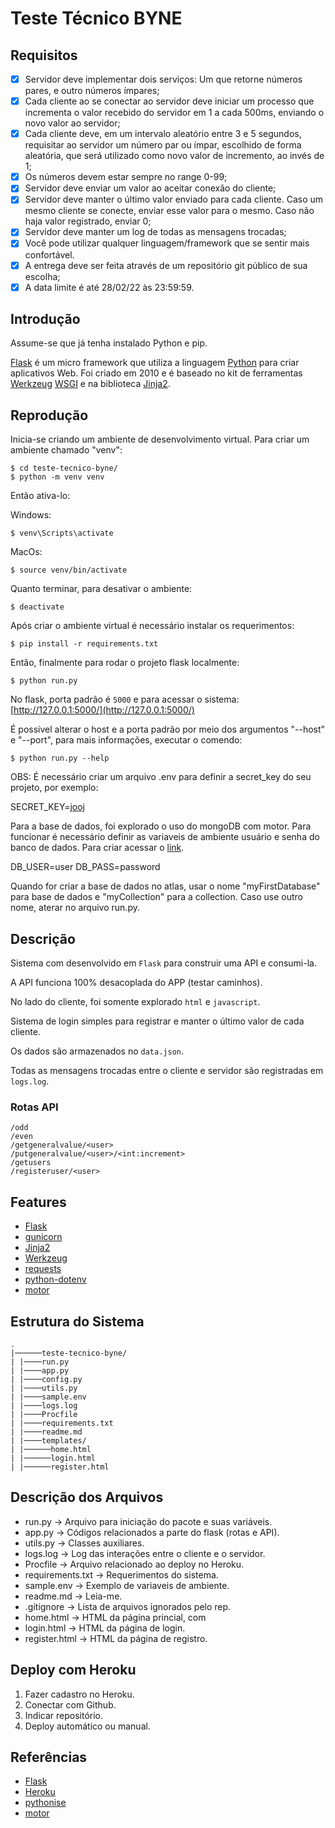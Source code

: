 # Teste Técnico BYNE

## Requisitos

- [x] Servidor deve implementar dois serviços: Um que retorne números pares, e outro números ímpares;
- [x] Cada cliente ao se conectar ao servidor deve iniciar um processo que incrementa o valor recebido do servidor em 1 a cada 500ms, enviando o novo valor ao servidor;
- [x] Cada cliente deve, em um intervalo aleatório entre 3 e 5 segundos, requisitar ao servidor um número par ou ímpar, escolhido de forma aleatória, que será utilizado como novo valor de incremento, ao invés de 1;
- [x] Os números devem estar sempre no range 0-99;
- [x] Servidor deve enviar um valor ao aceitar conexão do cliente;
- [x] Servidor deve manter o último valor enviado para cada cliente. Caso um mesmo cliente se conecte, enviar esse valor para o mesmo. Caso não haja valor registrado, enviar 0;
- [x] Servidor deve manter um log de todas as mensagens trocadas;
- [x] Você pode utilizar qualquer linguagem/framework que se sentir mais confortável.
- [x] A entrega deve ser feita através de um repositório git público de sua escolha;
- [x] A data limite é até 28/02/22 às 23:59:59.

## Introdução

Assume-se que já tenha instalado Python e pip.

[Flask](https://flask.palletsprojects.com/en/2.0.x/) é um micro framework que utiliza a linguagem [Python](https://www.python.org/) para criar aplicativos Web. Foi criado em 2010 e é baseado no kit de ferramentas [Werkzeug](https://werkzeug.palletsprojects.com/en/2.0.x/) [WSGI](https://wsgi.readthedocs.io/en/latest/) e na biblioteca [Jinja2](https://jinja.palletsprojects.com/en/3.0.x/).

## Reprodução

Inicia-se criando um ambiente de desenvolvimento virtual. Para criar um ambiente chamado "venv":

```
$ cd teste-tecnico-byne/
$ python -m venv venv
```

Então ativa-lo:

Windows:

```
$ venv\Scripts\activate
```

MacOs:

```
$ source venv/bin/activate
```

Quanto terminar, para desativar o ambiente:

```
$ deactivate
```

Após criar o ambiente virtual é necessário instalar os requerimentos:

```
$ pip install -r requirements.txt
```

Então, finalmente para rodar o projeto flask localmente:

```
$ python run.py
```

No flask, porta padrão é `5000` e para acessar o sistema: [http://127.0.0.1:5000/](http://127.0.0.1:5000/)

É possivel alterar o host e a porta padrão por meio dos argumentos "--host" e "--port", para mais informações, executar o comendo:

```
$ python run.py --help
```

OBS: É necessário criar um arquivo .env para definir a secret_key do seu projeto, por exemplo:

SECRET_KEY=[jooj](https://www.youtube.com/watch?v=Tgpd--iDqd4)

Para a base de dados, foi explorado o uso do mongoDB com motor. Para funcionar é necessário definir as variaveis de ambiente usuário e senha do banco de dados. Para criar acessar o [link](https://www.mongodb.com/cloud/atlas/register2).

DB_USER=user
DB_PASS=password

Quando for criar a base de dados no atlas, usar o nome "myFirstDatabase" para base de dados e "myCollection" para a collection. Caso use outro nome, aterar no arquivo run.py.

## Descrição

Sistema com desenvolvido em `Flask` para construir uma API e consumi-la.

A API funciona 100% desacoplada do APP (testar caminhos).

No lado do cliente, foi somente explorado `html` e `javascript`.

Sistema de login simples para registrar e manter o último valor de cada cliente.

Os dados são armazenados no `data.json`.

Todas as mensagens trocadas entre o cliente e servidor são registradas em `logs.log`.

### Rotas API

```
/odd
/even
/getgeneralvalue/<user>
/putgeneralvalue/<user>/<int:increment>
/getusers
/registeruser/<user>
```

## Features

- [Flask](https://flask.palletsprojects.com/en/2.0.x/)
- [gunicorn](https://gunicorn.org)
- [Jinja2](https://jinja.palletsprojects.com/en/3.0.x/)
- [Werkzeug](https://werkzeug.palletsprojects.com/en/2.0.x/)
- [requests](https://docs.python-requests.org/en/latest/)
- [python-dotenv](https://pypi.org/project/python-dotenv/)
- [motor](https://www.mongodb.com/docs/drivers/motor/)

## Estrutura do Sistema

```
.
|──────teste-tecnico-byne/
| |────run.py
| |────app.py
| |────config.py
| |────utils.py
| |────sample.env
| |────logs.log
| |────Procfile
| |────requirements.txt
| |────readme.md
| |────templates/
| |──────home.html
| |──────login.html
| |──────register.html
```

## Descrição dos Arquivos

- run.py -> Arquivo para iniciação do pacote e suas variáveis.
- app.py -> Códigos relacionados a parte do flask (rotas e API).
- utils.py -> Classes auxiliares.
- logs.log -> Log das interações entre o cliente e o servidor.
- Procfile -> Arquivo relacionado ao deploy no Heroku.
- requirements.txt -> Requerimentos do sistema.
- sample.env -> Exemplo de variaveis de ambiente.
- readme.md -> Leia-me.
- .gitignore -> Lista de arquivos ignorados pelo rep.
- home.html -> HTML da página princial, com
- login.html -> HTML da página de login.
- register.html -> HTML da página de registro.

## Deploy com Heroku

1. Fazer cadastro no Heroku.
2. Conectar com Github.
3. Indicar repositório.
4. Deploy automático ou manual.

## Referências

- [Flask](http://flask.pocoo.org/)
- [Heroku](https://devcenter.heroku.com/articles/getting-started-with-python)
- [pythonise](https://pythonise.com/series/learning-flask/your-first-flask-app)
- [motor](https://motor.readthedocs.io/en/stable/)
